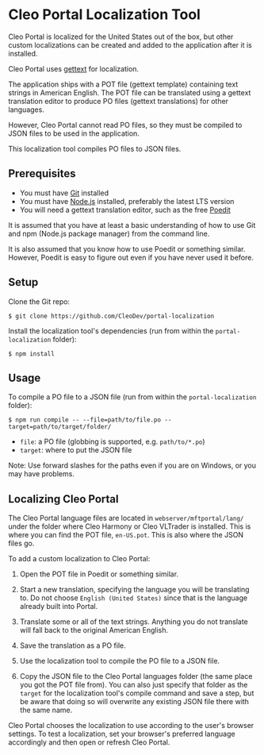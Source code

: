 # Cleo Portal Localization Tool

Cleo Portal is localized for the United States out of the box, but other custom localizations can be created and added to the application after it is installed.

Cleo Portal uses [gettext](https://en.wikipedia.org/wiki/Gettext) for localization.

The application ships with a POT file (gettext template) containing text strings in American English.
The POT file can be translated using a gettext translation editor to produce PO files (gettext translations) for other languages.

However, Cleo Portal cannot read PO files, so they must be compiled to JSON files to be used in the application.

This localization tool compiles PO files to JSON files.

## Prerequisites

- You must have [Git](https://git-scm.com/) installed
- You must have [Node.js](https://nodejs.org/) installed, preferably the latest LTS version
- You will need a gettext translation editor, such as the free [Poedit](https://poedit.net/)

It is assumed that you have at least a basic understanding of how to use Git and npm (Node.js package manager) from the command line.

It is also assumed that you know how to use Poedit or something similar. However, Poedit is easy to figure out even if you have never used it before.

## Setup

Clone the Git repo:

```shell
$ git clone https://github.com/CleoDev/portal-localization
```

Install the localization tool's dependencies (run from within the `portal-localization` folder):

```shell
$ npm install
```

## Usage

To compile a PO file to a JSON file (run from within the `portal-localization` folder):

```shell
$ npm run compile -- --file=path/to/file.po --target=path/to/target/folder/
```

- `file`: a PO file (globbing is supported, e.g. `path/to/*.po`)
- `target`: where to put the JSON file

Note: Use forward slashes for the paths even if you are on Windows, or you may have problems.

## Localizing Cleo Portal

The Cleo Portal language files are located in `webserver/mftportal/lang/` under the folder where Cleo Harmony or Cleo VLTrader is installed.
This is where you can find the POT file, `en-US.pot`.
This is also where the JSON files go.

To add a custom localization to Cleo Portal:

1. Open the POT file in Poedit or something similar.

2. Start a new translation, specifying the language you will be translating to.
Do not choose `English (United States)` since that is the language already built into Portal.

3. Translate some or all of the text strings. Anything you do not translate will fall back to the original American English.

4. Save the translation as a PO file.

5. Use the localization tool to compile the PO file to a JSON file.

6. Copy the JSON file to the Cleo Portal languages folder (the same place you got the POT file from).
You can also just specify that folder as the `target` for the localization tool's compile command and save a step, but be aware that doing so will overwrite any existing JSON file there with the same name.

Cleo Portal chooses the localization to use according to the user's browser settings. To test a localization, set your browser's preferred language accordingly and then open or refresh Cleo Portal.
